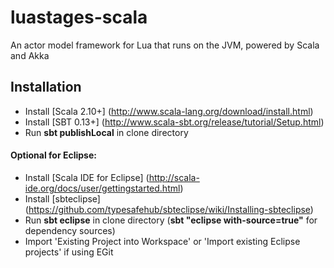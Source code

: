 # luastages-scala
An actor model framework for Lua that runs on the JVM, powered by Scala and Akka

## Installation
 - Install [Scala 2.10+] (http://www.scala-lang.org/download/install.html)
 - Install [SBT 0.13+] (http://www.scala-sbt.org/release/tutorial/Setup.html)
 - Run **sbt publishLocal** in clone directory

#### Optional for Eclipse:
 - Install [Scala IDE for Eclipse] (http://scala-ide.org/docs/user/gettingstarted.html)
 - Install [sbteclipse] (https://github.com/typesafehub/sbteclipse/wiki/Installing-sbteclipse)
 - Run **sbt eclipse** in clone directory (**sbt "eclipse with-source=true"** for dependency sources)
 - Import 'Existing Project into Workspace' or 'Import existing Eclipse projects' if using EGit
